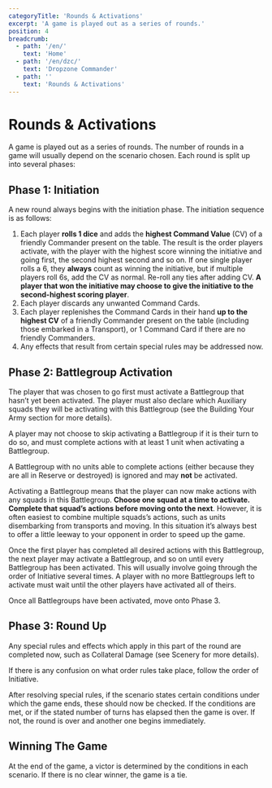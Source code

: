 ```yaml
---
categoryTitle: 'Rounds & Activations'
excerpt: 'A game is played out as a series of rounds.'
position: 4
breadcrumb:
  - path: '/en/'
    text: 'Home'
  - path: '/en/dzc/'
    text: 'Dropzone Commander'
  - path: ''
    text: 'Rounds & Activations'
---
```


# Rounds & Activations

A game is played out as a series of rounds. The number of rounds in a game will usually depend on the scenario chosen. Each round is split up into several phases:

## Phase 1: Initiation

A new round always begins with the initiation phase. The initiation sequence is as follows:

1. Each player **rolls 1 dice** and adds the **highest Command Value** (CV) of a friendly Commander present on the table. The result is the order players activate, with the player with the highest score winning the initiative and going first, the second highest second and so on. If one single player rolls a 6, they **always** count as winning the initiative, but if multiple players roll 6s, add the CV as normal. Re-roll any ties after adding CV. **A player that won the initiative may choose to give the initiative to the second-highest scoring player**.
1. Each player discards any unwanted Command Cards.
1. Each player replenishes the Command Cards in their hand **up to the highest CV** of a friendly Commander present on the table (including those embarked in a Transport), or 1 Command Card if there are no friendly Commanders.
1. Any effects that result from certain special rules may be addressed now.

## Phase 2: Battlegroup Activation

The player that was chosen to go first must activate a Battlegroup that hasn’t yet been activated. The player must also declare which Auxiliary squads they will be activating with this Battlegroup (see the Building Your Army section for more details).

A player may not choose to skip activating a Battlegroup if it is their turn to do so, and must complete actions with at least 1 unit when activating a Battlegroup.

A Battlegroup with no units able to complete actions (either because they are all in Reserve or destroyed) is ignored and may **not** be activated.

Activating a Battlegroup means that the player can now make actions with any squads in this Battlegroup. **Choose one squad at a time to activate. Complete that squad’s actions before moving onto the next**. However, it is often easiest to combine multiple squads’s actions, such as units disembarking from transports and moving. In this situation it’s always best to offer a little leeway to your opponent in order to speed up the game.

Once the first player has completed all desired actions with this Battlegroup, the next player may activate a Battlegroup, and so on until every Battlegroup has been activated. This will usually involve going through the order of Initiative several times. A player with no more Battlegroups left to activate must wait until the other players have activated all of theirs.

Once all Battlegroups have been activated, move onto Phase 3.

## Phase 3: Round Up

Any special rules and effects which apply in this part of the round are completed now, such as Collateral Damage (see Scenery for more details).

If there is any confusion on what order rules take place, follow the order of Initiative.

After resolving special rules, if the scenario states certain conditions under which the game ends, these should now be checked. If the conditions are met, or if the stated number of turns has elapsed then the game is over. If not, the round is over and another one begins immediately.

## Winning The Game

At the end of the game, a victor is determined by the conditions in each scenario. If there is no clear winner, the game is a tie.
